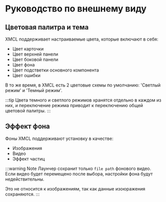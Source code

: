 

# Руководство по внешнему виду

## Цветовая палитра и тема

XMCL поддерживает настраиваемые цвета, которые включают в себя:

- Цвет карточки
- Цвет верхней панели
- Цвет боковой панели
- Цвет фона
- Цвет подстветки основного компонента
- Цвет ошибки
  
В то же время, в XMCL есть 2 цветовые схемы по умолчанию: 'Светлый режим' и 'Темный режим'.

:::tip
Цвета темного и светлого режимов хранятся отдельно в каждом из них, и переключение режима приводит к переключению общей цветовой палитры.
:::

## Эффект фона

Фоны XMCL поддерживают установку в качестве:

- Изображения
- Видео
- Эффект частиц

:::warning Note
Лаунчер сохранит только `file path` фонового видео. Если видео будет перемещено после выбора, настройки фона будут недействительны.

Это не относится к изображениям, так как данные изоюражения сохраняются.
:::